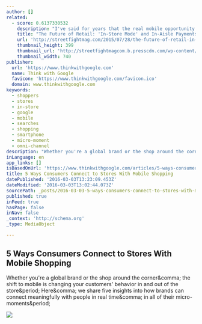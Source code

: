 ```yaml
---
author: []
related:
  - score: 0.6137330532
    description: "I've said for years that the real mobile opportunity isn't about buying things on a tiny screen (m-commerce); it's about driving offline commerce. Despite the disproportionate media attention for the former, the latter is where 93 percent of U.S. retail still happens. The world is slowly catching on to that reality, which is good to see."
    title: "The Future of Retail: 'In-Store Mode' and In-Aisle Payments"
    url: 'http://streetfightmag.com/2015/07/28/the-future-of-retail-in-store-mode-and-in-aisle-payments/'
    thumbnail_height: 399
    thumbnail_url: 'http://streetfightmagcom.b.presscdn.com/wp-content/uploads/3026844-poster-p-shutterstock155054024-e1433421133417.jpg'
    thumbnail_width: 740
publisher:
  url: 'https://www.thinkwithgoogle.com'
  name: Think with Google
  favicon: 'https://www.thinkwithgoogle.com/favicon.ico'
  domain: www.thinkwithgoogle.com
keywords:
  - shoppers
  - stores
  - in-store
  - google
  - mobile
  - searches
  - shopping
  - smartphone
  - micro-moment
  - omni-channel
description: "Whether you're a global brand or the shop around the corner, the shift to mobile is changing your customers' behavior in and out of the store. Here, we share five insights into how brands can connect meaningfully with people in real time, in all of their micro-moments."
inLanguage: en
app_links: []
isBasedOnUrl: 'https://www.thinkwithgoogle.com/articles/5-ways-consumers-connect-stores-mobile-shopping.html'
title: 5 Ways Consumers Connect to Stores With Mobile Shopping
datePublished: '2016-03-03T13:23:09.453Z'
dateModified: '2016-03-03T13:02:44.073Z'
sourcePath: _posts/2016-03-03-5-ways-consumers-connect-to-stores-with-mobile-shopping.md
published: true
inFeed: true
hasPage: false
inNav: false
_context: 'http://schema.org'
_type: MediaObject

---
```

<article style=""><h1>5 Ways Consumers Connect to Stores With Mobile Shopping</h1><p>Whether you're a global brand or the shop around the corner&amp;comma; the shift to mobile is changing your customers' behavior in and out of the store&amp;period; Here&amp;comma; we share five insights into how brands can connect meaningfully with people in real time&amp;comma; in all of their micro-moments&amp;period;</p><img src="https://think.storage.googleapis.com/images/5-ways-consumers-connect-stores-mobile-shopping-lg.jpg" /></article>